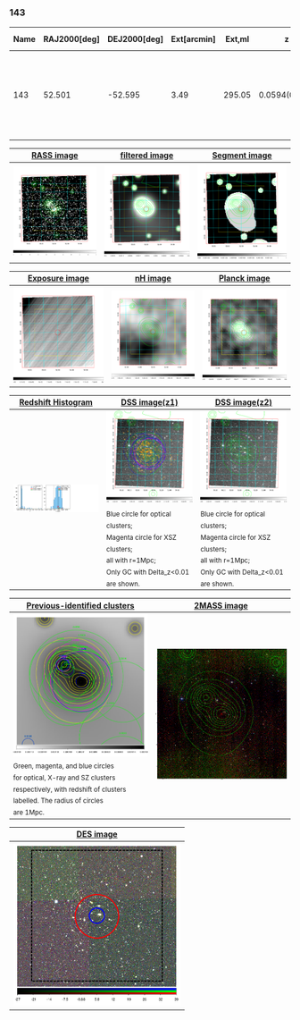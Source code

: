 <div STYLE="page-break-after: always;"></div>

### 143

|Name|RAJ2000[deg]|DEJ2000[deg] |Ext[arcmin]| Ext,ml | z | z_src| C|GC(XSZ,Delta_z<0.01)| GC(OPT,Delta_z<0.01)|GC| R_sig[arcmin] | R500[arcmin] | R500[Mpc]| CRsig[c/s] | CR500[c/s] |L500[1E44 erg/s]|F500[1E-12 erg/s/cm^2]| M500[1E14 Msun]|Tx[keV]|Cnt_sig|Beta|Rc[arcmin]|Comment|Alias|
|---|---|---|---|---|---|------|---|--------|---------|----------|---|---|---|---|---|---|---|---|---|---|---|---|---|---|
|143| 52.501| -52.595| 3.49| 295.05| 0.0594(0.005)| z1, z_xsz| B| MCXC, Tar, XB| A, N, W| A, B15, H13, MCXC, N, PSZ2, Tar, W, XB, XCS| 25.194| 12.895| 0.889| 0.587(0.047)| 0.544(0.044)| 0.900(0.048)| 10.644(0.571)| 2.11(0.06)| 3.46(0.06)| 536.2| 0.692(-0.035+0.041)| 5.236(-0.496+0.562)| -| k431|

|[RASS image](../image/143/143_img.pdf)|[filtered image](../image/143/143_fil.pdf)|[Segment image](../image/143/143_seg.pdf)|
|-------------------|--------------------|-------------------|
| <img src="../image/143/143_img.png" width="300">  | <img src="../image/143/143_fil.png" width="300">   | <img src="../image/143/143_seg.png" width="300">  |

|[Exposure image](../image/143/143_mex.pdf)| [nH image](../image/143/143_nh.pdf)| [Planck image](../image/143/143_p.pdf)|
|-------------------|--------------------|-------------------|
|<img src="../image/143/143_mex.png" width="300">   | <img src="../image/143/143_nh.png" width="300">    | <img src="../image/143/143_p.png" width="300"> |

|[Redshift Histogram](../image/143/143_zg.pdf) | [DSS image(z1)](../image/143/143_dss_z1.pdf)      |  [DSS image(z2)](../image/143/143_dss_z2.pdf)    |
|-------------------|--------------------|-------------------|
|<img src="../image/143/143_zg.png" width="300"> |<img src="../image/143/143_dss_z1.png" width="300"> <sub><br>Blue circle for optical clusters; <br>Magenta circle for XSZ clusters; <br>all with r=1Mpc; <br>Only GC with Delta_z<0.01 are shown. </sub>| <img src="../image/143/143_dss_z2.png" width="300"><sub><br>Blue circle for optical clusters; <br>Magenta circle for XSZ clusters; <br>all with r=1Mpc; <br>Only GC with Delta_z<0.01 are shown. </sub> |

|[Previous-identified clusters](../image/143/143_gc.pdf) | [2MASS image](../image/143/143_2mass.pdf)      |
|-------------------|-------------------|
|<img src=../image/143/143_gc.png width="300"> <br><sub>Green, magenta, and blue circles <br>for optical, X-ray and SZ clusters <br>respectively, with redshift of clusters <br>labelled. The radius of circles <br>are 1Mpc.</sub>|<img src="../image/143/143_2mass.png" width="300">  |

|[DES image](../image/143/143_des.pdf)   |
|-------------------|
| <img src="../image/143/143_des.png" width="300">  |
